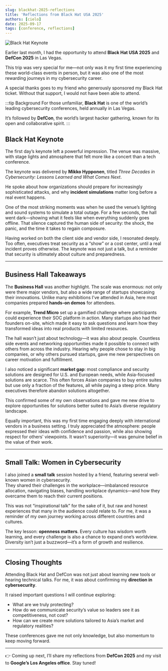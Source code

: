 ```yaml
---
slug: blackhat-2025-reflections
title: 'Reflections from Black Hat USA 2025'
authors: [cielo]
date: 2025-09-17
tags: [conference, reflections]
---
```


![Black Hat Keynote](./blackhatus2025.png)

Earlier last month, I had the opportunity to attend **Black Hat USA 2025** and **DefCon 2025** in Las Vegas.  

This trip was very special for me—not only was it my first time experiencing these world-class events in person, but it was also one of the most rewarding journeys in my cybersecurity career.  

A special thanks goes to my friend who generously sponsored my Black Hat ticket. Without that support, I would not have been able to attend.

:::tip Background
For those unfamiliar, **Black Hat** is one of the world’s leading cybersecurity conferences, held annually in Las Vegas.  

It’s followed by **DefCon**, the world’s largest hacker gathering, known for its open and collaborative spirit.
:::

<!--truncate-->

## Black Hat Keynote


The first day’s keynote left a powerful impression. The venue was massive, with stage lights and atmosphere that felt more like a concert than a tech conference. 

The keynote was delivered by **Mikko Hypponen**, titled *Three Decades in Cybersecurity: Lessons Learned and What Comes Next*.  

He spoke about how organizations should prepare for increasingly sophisticated attacks, and why **incident simulations** matter long before a real event happens.
  
One of the most striking moments was when he used the venue’s lighting and sound systems to simulate a total outage. For a few seconds, the hall went dark—showing what it feels like when everything suddenly goes offline. That silence captured the human side of security: the shock, the panic, and the time it takes to regain composure.  

Having worked on both the client side and vendor side, I resonated deeply. Too often, executives treat security as a “show” or a cost center, until a real incident proves otherwise. The keynote was not just a talk, but a reminder that security is ultimately about culture and preparedness.  

---

## Business Hall Takeaways

The **Business Hall** was another highlight. The scale was enormous: not only were there major vendors, but also a wide range of startups showcasing their innovations. Unlike many exhibitions I’ve attended in Asia, here most companies prepared **hands-on demos** for attendees.  

For example, **Trend Micro** set up a gamified challenge where participants could experience their SOC platform in action. Many startups also had their founders on-site, which made it easy to ask questions and learn how they transformed ideas into real products with limited resources.  

The hall wasn’t just about technology—it was also about people. Countless side events and networking opportunities made it possible to connect with others from across the industry. Hearing why people chose to stay in big companies, or why others pursued startups, gave me new perspectives on career motivation and fulfillment.  

I also noticed a significant **market gap**: most compliance and security solutions are designed for U.S. and European needs, while Asia-focused solutions are scarce. This often forces Asian companies to buy entire suites but use only a fraction of the features, all while paying a steep price. Many executives therefore abandon solutions altogether.  

This confirmed some of my own observations and gave me new drive to explore opportunities for solutions better suited to Asia’s diverse regulatory landscape.  

Equally important, this was my first time engaging deeply with international vendors in a business setting. I truly appreciated the atmosphere: people expressed their ideas with confidence and passion, while also showing respect for others’ viewpoints. It wasn’t superiority—it was genuine belief in the value of their work.  

---

## Small Talk: Women in Cybersecurity

I also joined a **small talk** session hosted by a friend, featuring several well-known women in cybersecurity.  
They shared their challenges in the workplace—imbalanced resource allocation, navigating biases, handling workplace dynamics—and how they overcame them to reach their current positions.  

This was not “inspirational talk” for the sake of it, but raw and honest experiences that many in the audience could relate to. For me, it was a reminder of my own journey working across different countries and cultures.  

The key lesson: **openness matters**. Every culture has wisdom worth learning, and every challenge is also a chance to expand one’s worldview. Diversity isn’t just a buzzword—it’s a form of growth and resilience.  

---

## Closing Thoughts

Attending Black Hat and DefCon was not just about learning new tools or hearing technical talks. For me, it was about confirming my **direction in cybersecurity**.  

It raised important questions I will continue exploring:  
- What are we truly protecting?  
- How do we communicate security’s value so leaders see it as competitiveness, not cost?  
- How can we create more solutions tailored to Asia’s market and regulatory realities?  

These conferences gave me not only knowledge, but also momentum to keep moving forward.  

---

👉 Coming up next, I’ll share my reflections from **DefCon 2025** and my visit to **Google’s Los Angeles office**. Stay tuned!
